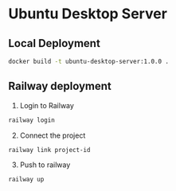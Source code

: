 # Ubuntu Desktop Server

## Local Deployment
```bash
docker build -t ubuntu-desktop-server:1.0.0 .
```
## Railway deployment
1. Login to Railway
```bash
railway login
```
2. Connect the project
```bash
railway link project-id
```
3. Push to railway
```bash
railway up
```
